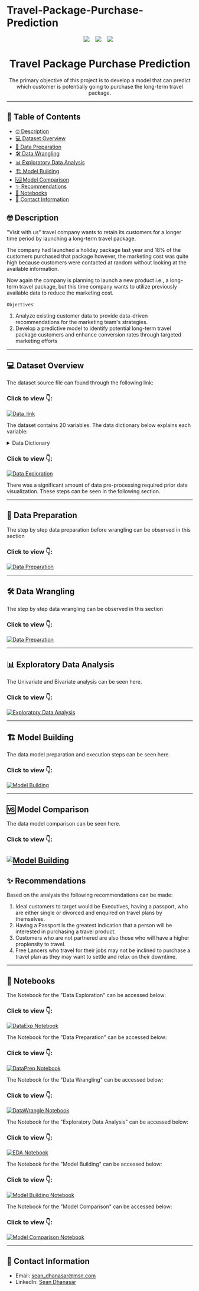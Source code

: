 # Travel-Package-Purchase-Prediction

<p align="center">
  <img src="https://forthebadge.com/images/badges/made-with-python.svg" />&nbsp;&nbsp;&nbsp;
  <img src="https://forthebadge.com/images/badges/made-with-markdown.svg" />&nbsp;&nbsp;&nbsp;
  <img src="https://forthebadge.com/images/badges/powered-by-oxygen.svg" />&nbsp;&nbsp;
</p>




<h1 align="center">Travel Package Purchase Prediction</h1>

<p align="center">The primary objective of this project is to develop a model that can predict which customer is potentially going to purchase the long-term travel package.</p>

---

## 📝 Table of Contents

- [🤓 Description](#description)
- [💻 Dataset Overview](#dataset-overview)
- [🔀 Data Preparation](#data-preparation)
- [🛠️ Data Wrangling](#data-wrangling)
- [📊 Exploratory Data Analysis](#exploratory-data-analysis)
- [🏗️ Model Building](#model-building)
- [🆚 Model Comparison](#model-comparison)
- [✨ Recommendations](#recommendations)
- [📗 Notebooks](#notebooks)
- [📧 Contact Information](#contact-information)

## 🤓 Description <a name = "description"></a>

"Visit with us" travel company wants to retain its customers for a longer time period by launching a long-term travel package.

The company had launched a holiday package last year and 18% of the customers purchased that package however, the marketing cost was quite high because customers were contacted at random without looking at the available information.

Now again the company is planning to launch a new product i.e., a long-term travel package, but this time company wants to utilize previously available data to reduce the marketing cost.


`Objectives`:
1. Analyze existing customer data to provide data-driven recommendations for the marketing team's strategies.
2. Develop a predictive model to identify potential long-term travel package customers and enhance conversion rates through targeted marketing efforts



---

## 💻 Dataset Overview <a name = "dataset-overview"></a>

The dataset source file can found through the following link:
### Click to view 👇:

[![Data_link](https://github.com/seandhan/image_database/blob/main/Data-LINK-.svg)](https://github.com/seandhan/Travel-Package-Purchase-Prediction/blob/main/Tourism.xlsx)

The dataset contains 20 variables. The data dictionary below explains each variable:

<details>
<summary>Data Dictionary</summary>
<br>

**Customer details:**
1. **CustomerID**: Unique customer ID
2. **ProdTaken**: Product taken flag
3. **Age**: Age of customer
4. **PreferredLoginDevice**: Preferred login device of the customer in last month
5. **CityTier**: City tier
6. **Occupation**: Occupation of customer
7. **Gender**: Gender of customer
8. **NumberOfPersonVisited**: Total number of person came with customer
9. **PreferredPropertyStar**: Preferred hotel property rating by customer
10. **MaritalStatus**: Marital status of customer
11. **NumberOfTrips**: Average number of the trip in a year by customer
12. **Passport**: Customer passport flag
13. **OwnCar**: Customers owns a car flag
14. **NumberOfChildrenVisited**: Total number of children visit with customer
15. **Designation**: Designation of the customer in the current organization
16. **MonthlyIncome**: Gross monthly income of the customer

**Customer interaction data:**
1. **PitchSatisfactionScore**: Sales pitch satisfactory score
2. **ProductPitched**: Product pitched by a salesperson
3. **NumberOfFollowups**: Total number of follow up has been done by sales person after sales pitch
4. **DurationOfPitch**: Duration of the pitch by a salesman to customer

</details>

### Click to view 👇:

[![Data Exploration](https://github.com/seandhan/image_database/blob/main/Solution-Dataset%20Exploration-.svg)](https://github.com/seandhan/Travel-Package-Purchase-Prediction/blob/main/Data%20Exploration/readme.md)

There was a significant amount of data pre-processing required prior data visualization. These steps can be seen in the following section.

----


## 🔀 Data Preparation <a name = "data-preparation"></a>

The step by step data preparation before wrangling can be observed in this section

### Click to view 👇:

[![Data Preparation]()](https://github.com/seandhan/Travel-Package-Purchase-Prediction/blob/main/Data%20Preparation/Readme.md)



----
## 🛠️ Data Wrangling <a name = "data-wrangling"></a>

The step by step data wrangling can be observed in this section

### Click to view 👇:

[![Data Preparation]()](https://github.com/seandhan/Travel-Package-Purchase-Prediction/blob/main/Data%20Wrangling/Readme.md)


----


## 📊 Exploratory Data Analysis <a name = "exploratory-data-analysis"></a>

The Univariate and Bivariate analysis can be seen here.

### Click to view 👇:

[![Exploratory Data Analysis](https://github.com/seandhan/image_database/blob/main/Solution-Exploratory%20Data%20Analysis-.svg)](https://github.com/seandhan/Travel-Package-Purchase-Prediction/blob/main/EDA/Readme.md)


----

## 🏗️ Model Building <a name = "model-building"></a>

The data model preparation and execution steps can be seen here.

### Click to view 👇:

[![Model Building](https://github.com/seandhan/image_database/blob/main/Solution-Model%20Building-.svg)](https://github.com/seandhan/Travel-Package-Purchase-Prediction/blob/main/Model%20Building/Readme.md)


----

## 🆚 Model Comparison <a name = "model-comparison"></a>

The data model comparison can be seen here.

### Click to view 👇:

[![Model Building](https://github.com/seandhan/image_database/blob/main/Solution-Model%20Building-.svg)](https://github.com/seandhan/Travel-Package-Purchase-Prediction/blob/main/Model%20Building/Readme.md)
----

## ✨ Recommendations <a name = "recommendations"></a>

Based on the analysis the following recommendations can be made:

1. Ideal customers to target would be Executives, having a passport, who are either single or divorced and enquired on travel plans by themselves.
2. Having a Passport is the greatest indication that a person will be interested in purchasing a travel product.
3. Customers who are not partnered are also those who will have a higher proplensity to travel.
4. Free Lancers who travel for their jobs may not be inclined to purchase a travel plan as they may want to settle and relax on their downtime.
----

## 📗 Notebooks <a name = "notebooks"></a>

The Notebook for the "Data Exploration" can be accessed below:

### Click to view 👇:

[![DataExp Notebook](https://github.com/seandhan/image_database/blob/main/Notebook-Dataset%20Exploration-.svg)](https://github.com/seandhan/Travel-Package-Purchase-Prediction/blob/main/Notebooks/Data%20Exploration.ipynb)

The Notebook for the "Data Preparation" can be accessed below:

### Click to view 👇:

[![DataPrep Notebook]()](https://github.com/seandhan/Travel-Package-Purchase-Prediction/blob/main/Notebooks/Data%20Preparation.ipynb)


The Notebook for the "Data Wrangling" can be accessed below:

### Click to view 👇:

[![DataWrangle Notebook]()](https://github.com/seandhan/Travel-Package-Purchase-Prediction/blob/main/Notebooks/Data%20Wrangling.ipynb)


The Notebook for the "Exploratory Data Analysis" can be accessed below:

### Click to view 👇:

[![EDA Notebook](https://github.com/seandhan/image_database/blob/main/Notebook-Exploratory%20Data%20analysis-.svg)](https://github.com/seandhan/Travel-Package-Purchase-Prediction/blob/main/Notebooks/EDA.ipynb)


The Notebook for the "Model Building" can be accessed below:

### Click to view 👇:

[![Model Building Notebook](https://github.com/seandhan/image_database/blob/main/Notebook-Model%20Building-.svg)](https://github.com/seandhan/Travel-Package-Purchase-Prediction/blob/main/Notebooks/Model%20Building.ipynb)


The Notebook for the "Model Comparison" can be accessed below:

### Click to view 👇:

[![Model Comparison Notebook]()](https://github.com/seandhan/Travel-Package-Purchase-Prediction/blob/main/Notebooks/Model%20Comparison.ipynb)



----



## 📧 Contact Information <a name = "contact-information"></a>

- Email: [sean_dhanasar@msn.com](mailto:sean_dhanasar@msn.com)
- LinkedIn: [Sean Dhanasar](https://www.linkedin.com/in/sdhanasar)